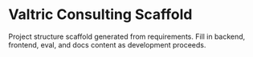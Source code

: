 # Valtric Consulting Scaffold

Project structure scaffold generated from requirements. Fill in backend, frontend, eval, and docs content as development proceeds.
